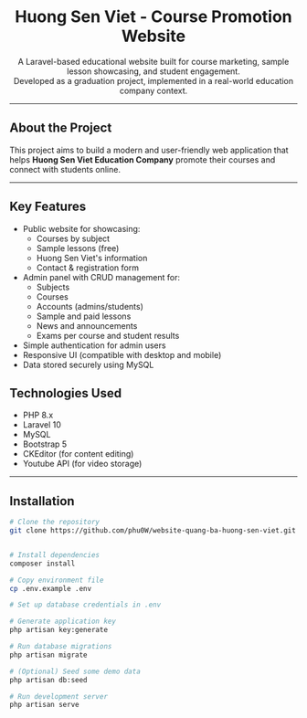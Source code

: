 <h1 align="center">Huong Sen Viet - Course Promotion Website</h1>

<p align="center">
  A Laravel-based educational website built for course marketing, sample lesson showcasing, and student engagement. <br>
  Developed as a graduation project, implemented in a real-world education company context.
</p>


---

## About the Project

This project aims to build a modern and user-friendly web application that helps **Huong Sen Viet Education Company** promote their courses and connect with students online.


---

## Key Features

- Public website for showcasing:
  - Courses by subject
  - Sample lessons (free)
  - Huong Sen Viet's information
  - Contact & registration form
- Admin panel with CRUD management for:
  - Subjects
  - Courses
  - Accounts (admins/students)
  - Sample and paid lessons
  - News and announcements
  - Exams per course and student results
- Simple authentication for admin users
- Responsive UI (compatible with desktop and mobile)
- Data stored securely using MySQL

## Technologies Used

  - PHP 8.x
  - Laravel 10
  - MySQL
  - Bootstrap 5
  - CKEditor (for content editing)
  - Youtube API (for video storage)

---

## Installation

```bash
# Clone the repository
git clone https://github.com/phu0W/website-quang-ba-huong-sen-viet.git


# Install dependencies
composer install

# Copy environment file
cp .env.example .env

# Set up database credentials in .env

# Generate application key
php artisan key:generate

# Run database migrations
php artisan migrate

# (Optional) Seed some demo data
php artisan db:seed

# Run development server
php artisan serve